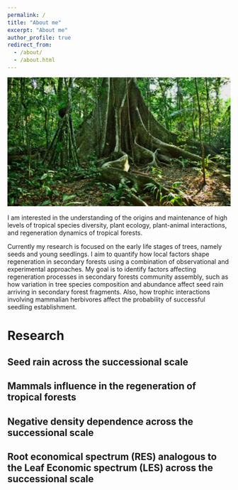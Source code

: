 ```yaml
---
permalink: /
title: "About me"
excerpt: "About me"
author_profile: true
redirect_from:
  - /about/
  - /about.html
---
```


![image](/images/arbol2.jpg)


I am interested in the understanding of the origins and maintenance of high levels of tropical species diversity, plant ecology, plant-animal interactions, and regeneration dynamics of tropical forests.

Currently my research is focused on the early life stages of trees, namely seeds and young seedlings. I aim to quantify how local factors shape regeneration in secondary forests using a combination of observational and experimental approaches. My goal is to identify factors affecting regeneration processes in secondary forests community assembly, such as how variation in tree species composition and abundance affect seed rain arriving in secondary forest fragments. Also, how trophic interactions involving mammalian herbivores affect the probability of successful seedling establishment.

Research
======

Seed rain across the successional scale
------

Mammals influence in the regeneration of tropical forests
------

Negative density dependence across the successional scale
------

Root economical spectrum (RES) analogous to the Leaf Economic spectrum (LES) across the successional scale
------
